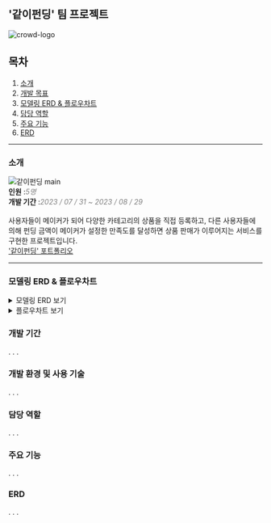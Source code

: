 ## '같이펀딩' 팀 프로젝트  
![crowd-logo](https://github.com/http-kjs/SecondProject/assets/124488773/eb762893-79fd-4569-bbf5-2f0108d33c6f)
## 목차  
  
1. [소개](#소개)
2. [개발 목표](#개발-목표)
3. [모델링 ERD & 플로우차트](#모델링-erd--플로우차트)
4. [담당 역할]()
5. [주요 기능]()
6. [ERD]()

---  
### 소개  
![같이펀딩 main](https://github.com/http-kjs/SecondProject/assets/124488773/68306584-5c07-4c63-97ef-b814485c3632)  
**인원** :*<span style = "color:gray">5명</span>*  
**개발 기간** :*<span style = "color:gray">2023 / 07 / 31 ~ 2023 / 08 / 29</span>*  
<br>
사용자들이 메이커가 되어 다양한 카테고리의 상품을 직접 등록하고, 다른 사용자들에 의해 펀딩 금액이 메이커가 설정한 만족도를 달성하면 상품 판매가 이루어지는 서비스를 구현한 프로젝트입니다.  
['같이펀딩' 포트폴리오](https://ten-pond-80a.notion.site/ff46870bf6d54c4f888509d44df234d2?pvs=4)

---  
### 모델링 ERD & 플로우차트
<details>
  <summary>모델링 ERD 보기</summary>
  <img src = "https://github.com/http-kjs/SecondProject/assets/124488773/5698c01e-7663-432e-b192-ec09eb23ed2e">
</details>  
<details>
  <summary>플로우차트 보기</summary>
  <img src = "https://github.com/http-kjs/SecondProject/assets/124488773/df3cf033-13ef-4e5a-92e1-874f5a75d1c7">
</details>

### 개발 기간
.
.
.


### 개발 환경 및 사용 기술
.
.
.


### 담당 역할
.
.
.

### 주요 기능
.
.
.

### ERD

.
.
.
